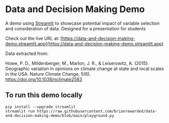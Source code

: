 # Data and Decision Making Demo

A demo using [Streamlit](https://streamlit.io) to showcase potential impact of variable selection and consideration of data. Designed for a presentation for students

Check out the live URL at: [https://data-and-decision-making-demo.streamlit.app](https://data-and-decision-making-demo.streamlit.app)

Data extracted from: 

Howe, P. D., Mildenberger, M., Marlon, J. R., & Leiserowitz, A. (2015). Geographic variation
in opinions on climate change at state and local scales in the USA. Nature Climate Change,
5(6). https://doi.org/10.1038/nclimate2583


## To run this demo locally

```
pip install --upgrade streamlit
streamlit run https://raw.githubusercontent.com/brianreworded/data-and-decision-making-demo/blob/main/playground.py
```